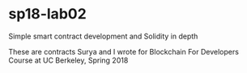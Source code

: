 # sp18-lab02
Simple smart contract development and Solidity in depth

These are contracts Surya and I wrote for Blockchain For Developers Course at UC Berkeley, Spring 2018
